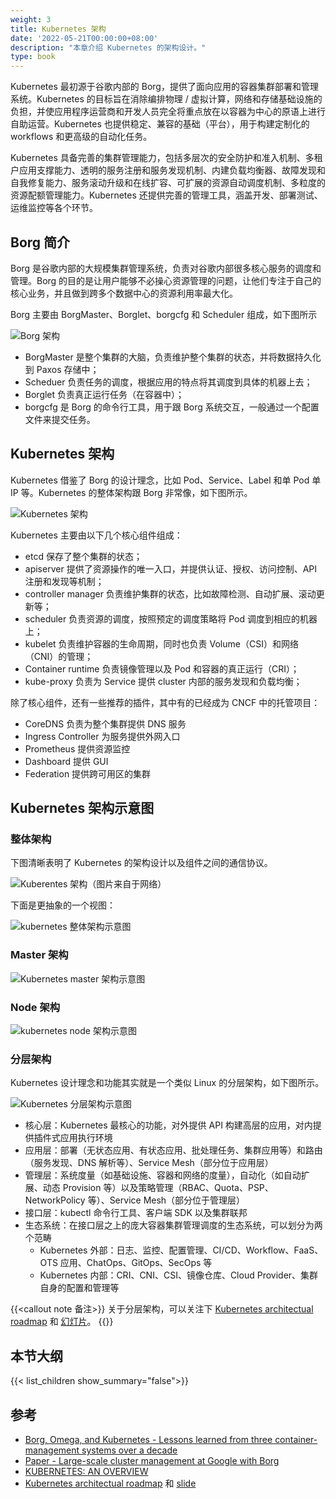 ```yaml
---
weight: 3
title: Kubernetes 架构
date: '2022-05-21T00:00:00+08:00'
description: "本章介绍 Kubernetes 的架构设计。"
type: book
---
```


Kubernetes 最初源于谷歌内部的 Borg，提供了面向应用的容器集群部署和管理系统。Kubernetes 的目标旨在消除编排物理 / 虚拟计算，网络和存储基础设施的负担，并使应用程序运营商和开发人员完全将重点放在以容器为中心的原语上进行自助运营。Kubernetes 也提供稳定、兼容的基础（平台），用于构建定制化的 workflows 和更高级的自动化任务。

Kubernetes 具备完善的集群管理能力，包括多层次的安全防护和准入机制、多租户应用支撑能力、透明的服务注册和服务发现机制、内建负载均衡器、故障发现和自我修复能力、服务滚动升级和在线扩容、可扩展的资源自动调度机制、多粒度的资源配额管理能力。Kubernetes 还提供完善的管理工具，涵盖开发、部署测试、运维监控等各个环节。

## Borg 简介

Borg 是谷歌内部的大规模集群管理系统，负责对谷歌内部很多核心服务的调度和管理。Borg 的目的是让用户能够不必操心资源管理的问题，让他们专注于自己的核心业务，并且做到跨多个数据中心的资源利用率最大化。

Borg 主要由 BorgMaster、Borglet、borgcfg 和 Scheduler 组成，如下图所示

![Borg 架构](borg.png)

* BorgMaster 是整个集群的大脑，负责维护整个集群的状态，并将数据持久化到 Paxos 存储中；
* Scheduer 负责任务的调度，根据应用的特点将其调度到具体的机器上去；
* Borglet 负责真正运行任务（在容器中）；
* borgcfg 是 Borg 的命令行工具，用于跟 Borg 系统交互，一般通过一个配置文件来提交任务。

## Kubernetes 架构

Kubernetes 借鉴了 Borg 的设计理念，比如 Pod、Service、Label 和单 Pod 单 IP 等。Kubernetes 的整体架构跟 Borg 非常像，如下图所示。

![Kubernetes 架构](architecture.png)

Kubernetes 主要由以下几个核心组件组成：

- etcd 保存了整个集群的状态；
- apiserver 提供了资源操作的唯一入口，并提供认证、授权、访问控制、API 注册和发现等机制；
- controller manager 负责维护集群的状态，比如故障检测、自动扩展、滚动更新等；
- scheduler 负责资源的调度，按照预定的调度策略将 Pod 调度到相应的机器上；
- kubelet 负责维护容器的生命周期，同时也负责 Volume（CSI）和网络（CNI）的管理；
- Container runtime 负责镜像管理以及 Pod 和容器的真正运行（CRI）；
- kube-proxy 负责为 Service 提供 cluster 内部的服务发现和负载均衡；

除了核心组件，还有一些推荐的插件，其中有的已经成为 CNCF 中的托管项目：

- CoreDNS 负责为整个集群提供 DNS 服务
- Ingress Controller 为服务提供外网入口
- Prometheus 提供资源监控
- Dashboard 提供 GUI
- Federation 提供跨可用区的集群


## Kubernetes 架构示意图

### 整体架构

下图清晰表明了 Kubernetes 的架构设计以及组件之间的通信协议。

![Kuberentes 架构（图片来自于网络）](kubernetes-high-level-component-archtecture.jpg)

下面是更抽象的一个视图：

![kubernetes 整体架构示意图](kubernetes-whole-arch.png)

### Master 架构

![Kubernetes master 架构示意图](kubernetes-master-arch.png)

### Node 架构

![kubernetes node 架构示意图](kubernetes-node-arch.png)

### 分层架构

Kubernetes 设计理念和功能其实就是一个类似 Linux 的分层架构，如下图所示。

![Kubernetes 分层架构示意图](kubernetes-layers-arch.png)

* 核心层：Kubernetes 最核心的功能，对外提供 API 构建高层的应用，对内提供插件式应用执行环境
* 应用层：部署（无状态应用、有状态应用、批处理任务、集群应用等）和路由（服务发现、DNS 解析等）、Service Mesh（部分位于应用层）
* 管理层：系统度量（如基础设施、容器和网络的度量），自动化（如自动扩展、动态 Provision 等）以及策略管理（RBAC、Quota、PSP、NetworkPolicy 等）、Service Mesh（部分位于管理层）
* 接口层：kubectl 命令行工具、客户端 SDK 以及集群联邦
* 生态系统：在接口层之上的庞大容器集群管理调度的生态系统，可以划分为两个范畴
  * Kubernetes 外部：日志、监控、配置管理、CI/CD、Workflow、FaaS、OTS 应用、ChatOps、GitOps、SecOps 等
  * Kubernetes 内部：CRI、CNI、CSI、镜像仓库、Cloud Provider、集群自身的配置和管理等

{{<callout note 备注>}}
关于分层架构，可以关注下 [Kubernetes architectual roadmap](https://docs.google.com/document/d/1XkjVm4bOeiVkj-Xt1LgoGiqWsBfNozJ51dyI-ljzt1o) 和 [幻灯片](https://docs.google.com/presentation/d/1GpELyzXOGEPY0Y1ft26yMNV19ROKt8eMN67vDSSHglk/edit)。
{{</callout>}}

## 本节大纲

{{< list_children show_summary="false">}}

## 参考

- [Borg, Omega, and Kubernetes - Lessons learned from three container-management systems over a decade](http://queue.acm.org/detail.cfm?id=2898444)
- [Paper - Large-scale cluster management at Google with Borg](http://static.googleusercontent.com/media/research.google.com/zh-CN//pubs/archive/43438.pdf)
- [KUBERNETES: AN OVERVIEW](http://thenewstack.io/kubernetes-an-overview)
- [Kubernetes architectual roadmap](https://docs.google.com/document/d/1XkjVm4bOeiVkj-Xt1LgoGiqWsBfNozJ51dyI-ljzt1o) 和 [slide](https://docs.google.com/presentation/d/1GpELyzXOGEPY0Y1ft26yMNV19ROKt8eMN67vDSSHglk/edit)
